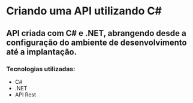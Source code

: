 # Criando uma API utilizando C#

## API criada com C# e .NET, abrangendo desde a configuração do ambiente de desenvolvimento até a implantação.
### Tecnologias utilizadas: 
- C# 
- .NET
- API Rest
